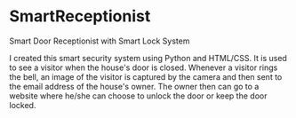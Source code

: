 # SmartReceptionist

Smart Door Receptionist with Smart Lock System

I created this smart security system using Python and HTML/CSS. It is used to see a visitor when the house's door is closed. Whenever a visitor rings the bell, an image of the visitor is captured by the camera and then sent to the email address of the house's owner. The owner then can go to a website where he/she can choose to unlock the door or keep the door locked.
